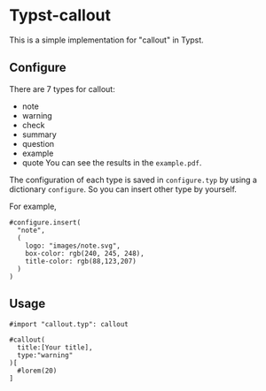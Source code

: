 # Typst-callout
This is a simple implementation for "callout" in Typst.

## Configure
There are 7 types for callout:
- note
- warning
- check
- summary
- question
- example
- quote
You can see the results in the `example.pdf`.

The configuration of each type is saved in `configure.typ` by using a dictionary `configure`. So you can insert other type by yourself.

For example,
```typst
#configure.insert(
  "note",
  (
    logo: "images/note.svg",
    box-color: rgb(240, 245, 248),
    title-color: rgb(88,123,207)
  )
)
```

## Usage
```typst
#import "callout.typ": callout

#callout(
  title:[Your title],
  type:"warning"
)[
  #lorem(20)
]
```